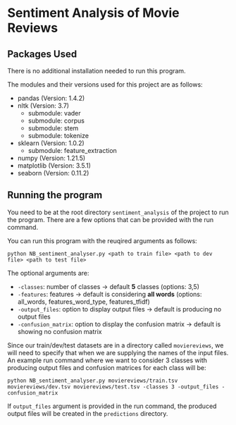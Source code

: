# Sentiment Analysis of Movie Reviews

## Packages Used

There is no additional installation needed to run this program.

The modules and their versions used for this project are as follows:

* pandas (Version: 1.4.2)
* nltk (Version: 3.7)
    * submodule: vader
    * submodule: corpus
    * submodule: stem
    * submodule: tokenize
* sklearn (Version: 1.0.2)
    * submodule: feature_extraction
* numpy (Version: 1.21.5)
* matplotlib (Version: 3.5.1)
* seaborn (Version: 0.11.2)

## Running the program

You need to be at the root directory `sentiment_analysis` of the project to run the program. There are a few options that can be provided with the run command.

You can run this program with the reuqired arguments as follows:

`python NB_sentiment_analyser.py <path to train file> <path to dev file> <path to test file>`

The optional arguments are:
* `-classes`: number of classes -> default **5** classes (options: 3,5)
* `-features`: features -> default is considering **all words** (options: all_words, features_word_type, features_tfidf)
* `-output_files`: option to display output files -> default is producing no output files
* `-confusion_matrix`: option to display the confusion matrix -> default is showing no confusion matrix

Since our train/dev/test datasets are in a directory called `moviereviews`, we will need to specify that when we are supplying the names of the input files. An example run command where we want to consider 3 classes with producing output files and confusion matrices for each class will be:

`python NB_sentiment_analyser.py moviereviews/train.tsv moviereviews/dev.tsv moviereviews/test.tsv -classes 3 -output_files -confusion_matrix`

If `output_files` argument is provided in the run command, the produced output files will be created in the `predictions` directory. 
